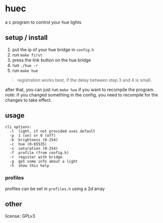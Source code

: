 # huec
a c program to control your hue lights

## setup / install

1. put the ip of your hue bridge in `config.h`
2. run ```make first```
3. press the link button on the hue bridge
4. run ```./hue -r```
5. run ```make hue```

> registration works best, if the delay between step 3 and 4 is small.

after that, you can just run ```make hue``` if you want to recompile the program.
note: if you changed something in the config, you need to recompile for the changes to take effect.

## usage
```
cli options:
  -l  light, if not provided uses default
  -p  1 (on) or 0 (off)
  -b  brightness (0-254)
  -c  hue (0-65535)
  -s  saturation (0-254)
  -f  profile (from config.h)
  -r  register with bridge
  -g  get some info about a light
  -h  show this help
```
### profiles

profiles can be set in `profiles.h` using a 2d array

## other

license: GPLv3

